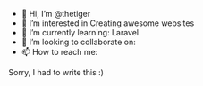 - 👋 Hi, I’m @thetiger
- 👀 I’m interested in Creating awesome websites
- 🌱 I’m currently learning: Laravel
- 💞️ I’m looking to collaborate on:
- 📫 How to reach me:

Sorry, I had to write this :)

<!---
thetiger/thetiger is a ✨ special ✨ repository because its `README.md` (this file) appears on your GitHub profile.
You can click the Preview link to take a look at your changes.
--->
